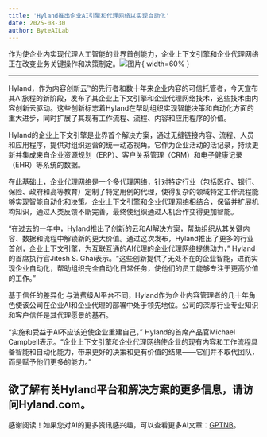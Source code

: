 ```yaml
---
title: 'Hyland推出企业AI引擎和代理网络以实现自动化'
date: 2025-08-30
author: ByteAILab
---
```


作为使企业内实现代理人工智能的业界首创能力，企业上下文引擎和企业代理网络正在改变业务关键操作和决策制定。![图片](https://ai-techpark.com/wp-content/uploads/Hyland-Launches-1.jpg){ width=60% }

---
Hyland，作为内容创新云™的先行者和数十年来企业内容的可信托管者，今天宣布其AI旅程的新阶段，发布了其企业上下文引擎和企业代理网络技术，这些技术由内容创新云驱动。这些创新标志着Hyland在帮助组织实现智能决策和自动化方面的重大进步，同时扩展了其现有工作流程、流程、内容和应用程序的价值。

Hyland的企业上下文引擎是业界首个解决方案，通过无缝链接内容、流程、人员和应用程序，提供对组织运营的统一动态视角。它作为企业活动的活记录，持续更新并集成来自企业资源规划（ERP）、客户关系管理（CRM）和电子健康记录（EHR）等系统的数据。

在此基础上，企业代理网络是一个多代理网络，针对特定行业（包括医疗、银行、保险、政府和高等教育）定制了特定用例的代理，使得复杂的领域特定工作流程能够实现智能自动化和决策。企业上下文引擎和企业代理网络相结合，保留并扩展机构知识，通过人类反馈不断完善，最终使组织通过人机合作变得更加智能。

“在过去的一年中，Hyland推出了创新的云和AI解决方案，帮助组织从其关键内容、数据和流程中解锁新的更大价值。通过这次发布，Hyland推出了更多的行业首创，企业上下文引擎，为互联互通的AI代理的企业代理网络提供动力，” Hyland的首席执行官Jitesh S. Ghai表示。“这些创新提供了无处不在的企业智能，进而实现企业自动化，帮助组织完全自动化日常任务，使他们的员工能够专注于更高价值的工作。”

基于信任的差异化
与消费级AI平台不同，Hyland作为企业内容管理者的几十年角色使该公司在企业AI和企业代理的部署中处于领先地位。公司的深厚行业专业知识和客户信任是其代理愿景的基石。

“实施和受益于AI不应该迫使企业重建自己，” Hyland的首席产品官Michael Campbell表示。“企业上下文引擎和企业代理网络使企业的现有内容和工作流程具备智能和自动化能力，带来更好的决策和更有价值的结果——它们并不取代团队，而是赋予他们更多的能力。”

欲了解有关Hyland平台和解决方案的更多信息，请访问Hyland.com。
---
感谢阅读！如果您对AI的更多资讯感兴趣，可以查看更多AI文章：[GPTNB](https://gptnb.com)。
